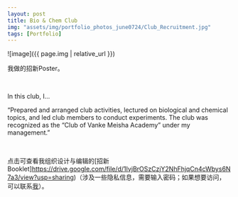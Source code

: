 ```yaml
---
layout: post
title: Bio & Chem Club
img: "assets/img/portfolio_photos_june0724/Club_Recruitment.jpg"
tags: [Portfolio]
---
```


![image]({{ page.img | relative_url }})

我做的招新Poster。

<br>

In this club, I...

“Prepared and arranged club activities, lectured on biological and chemical topics, and led club members to conduct experiments. The club was recognized as the “Club of Vanke Meisha Academy” under my management.”

<br>

点击可查看我组织设计与编辑的[招新Booklet]https://drive.google.com/file/d/1IvjBrOSzCzjY2NhFhjqCn4cWbys6N7a3/view?usp=sharing)（涉及一些隐私信息，需要输入密码；如果想要访问，可以联系<a href="mailto:winter_endless@163.com">我</a>）。
